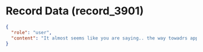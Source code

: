 # Record Data (record_3901)

```json
{
  "role": "user",
  "content": "It almost seems like you are saying.. the way towadrs approaching how things work in india vs. elsewhere is different for strategic outcome? \n"
}
```

